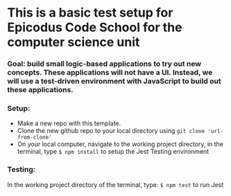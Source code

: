 # This is a basic test setup for Epicodus Code School for the computer science unit

### Goal: build small logic-based applications to try out new concepts. These applications will not have a UI. Instead, we will use a test-driven environment with JavaScript to build out these applications.

### Setup:
* Make a new repo with this template.
* Clone the new github repo to your local directory using `git clone 'url-from-clone' `
* On your local computer, navigate to the working project directory, in the terminal, type `$ npm install` to setup the Jest Testing environment

### Testing:
In the working project directory of the terminal, type:
`$ npm test` to run Jest
